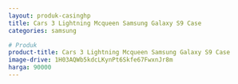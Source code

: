 ```yaml
---
layout: produk-casinghp
title: Cars 3 Lightning Mcqueen Samsung Galaxy S9 Case
categories: samsung

# Produk
product-title: Cars 3 Lightning Mcqueen Samsung Galaxy S9 Case
image-drive: 1H03AQWb5kdcLKynPt6Skfe67FwxnJr8m
harga: 90000
---
```


